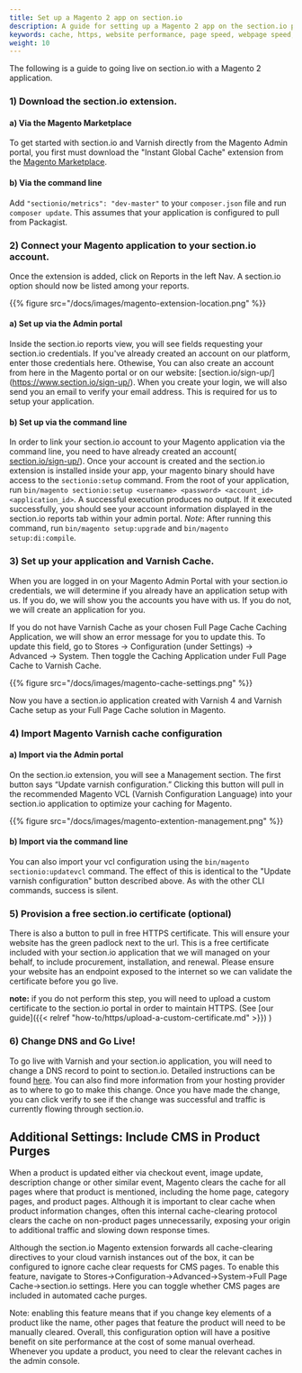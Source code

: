 ```yaml
---
title: Set up a Magento 2 app on section.io
description: A guide for setting up a Magento 2 app on the section.io platform.
keywords: cache, https, website performance, page speed, webpage speed, website security, content delivery network, CDN
weight: 10
---
```


The following is a guide to going live on section.io with a Magento 2 application.

### 1) Download the section.io extension.

#### a) Via the Magento Marketplace
  To get started with section.io and Varnish directly from the Magento Admin portal, you first must download the "Instant Global Cache" extension from the [Magento Marketplace](https://marketplace.magento.com/sectionio-metrics.html).

#### b) Via the command line
  Add `"sectionio/metrics": "dev-master"` to your `composer.json` file and run `composer update`. This assumes that your application is configured to pull from Packagist.

### 2) Connect your Magento application to your section.io account.   

Once the extension is added, click on Reports in the left Nav. A section.io option should now be listed among your reports.

{{% figure src="/docs/images/magento-extension-location.png" %}}

#### a) Set up via the Admin portal
Inside the section.io reports view, you will see fields requesting your section.io credentials. If you've already created an account on our platform, enter those credentials here. Othewise, You can also create an account from here in the Magento portal or on our website: [section.io/sign-up/] (https://www.section.io/sign-up/). When you create your login, we will also send you an email to verify your email address. This is required for us to setup your application.

#### b) Set up via the command line  
In order to link your section.io account to your Magento application via the command line, you need to have already created an account( [section.io/sign-up/](https://www.section.io/sign-up/)). Once your account is created and the section.io extension is installed inside your app, your magento binary should have access to the `sectionio:setup` command. From the root of your application, run `bin/magento sectionio:setup <username> <password> <account_id> <application_id>`. A successful execution produces no output. If it executed successfully, you should see your account information displayed in the section.io reports tab within your admin portal. *Note*: After running this command, run `bin/magento setup:upgrade` and `bin/magento setup:di:compile`.

### 3) Set up your application and Varnish Cache.

When you are logged in on your Magento Admin Portal with your section.io credentials, we will determine if you already have an application setup with us. If you do, we will show you the accounts you have with us. If you do not, we will create an application for you.

If you do not have Varnish Cache as your chosen Full Page Cache Caching Application, we will show an error message for you to update this. To update this field, go to Stores -> Configuration (under Settings) -> Advanced -> System. Then toggle the Caching Application under Full Page Cache to Varnish Cache.

{{% figure src="/docs/images/magento-cache-settings.png" %}}

Now you have a section.io application created with Varnish 4 and Varnish Cache setup as your Full Page Cache solution in Magento.

### 4) Import Magento Varnish cache configuration

#### a) Import via the Admin portal
On the section.io extension, you will see a Management section. The first button says “Update varnish configuration.” Clicking this button will pull in the recommended Magento VCL (Varnish Configuration Language) into your section.io application to optimize your caching for Magento.

{{% figure src="/docs/images/magento-extention-management.png" %}}

#### b) Import via the command line

You can also import your vcl configuration using the `bin/magento sectionio:updatevcl` command. The effect of this is identical to the "Update varnish configuration" button described above. As with the other CLI commands, success is silent.

### 5) Provision a free section.io certificate (optional)

There is also a button to pull in free HTTPS certificate. This will ensure your website has the green padlock next to the url. This is a free certificate included with your section.io application that we will managed on your behalf, to include procurement, installation, and renewal. Please ensure your website has an endpoint exposed to the internet so we can validate the certificate before you go live.

**note:** if you do not perform this step, you will need to upload a custom certificate to the section.io portal in order to maintain HTTPS. (See [our guide]({{< relref "how-to/https/upload-a-custom-certificate.md" >}}) )

### 6) Change DNS and Go Live!

To go live with Varnish and your section.io application, you will need to change a DNS record to point to section.io. Detailed instructions can be found [here](https://www.section.io/docs/change-dns/#dns-hosting-with-your-current-provider). You can also find more information from your hosting provider as to where to go to make this change. Once you have made the change, you can click verify to see if the change was successful and traffic is currently flowing through section.io.

## Additional Settings: Include CMS in Product Purges

When a product is updated either via checkout event, image update, description change or other similar event, Magento clears the cache for all pages where that product is mentioned, including the home page, category pages, and product pages. Although it is important to clear cache when product information changes, often this internal cache-clearing protocol clears the cache on non-product pages unnecessarily, exposing your origin to additional traffic and slowing down response times.

Although the section.io Magento extension forwards all cache-clearing directives to your cloud varnish instances out of the box, it can be configured to ignore cache clear requests for CMS pages. To enable this feature, navigate to Stores->Configuration->Advanced->System->Full Page Cache->section.io settings. Here you can toggle whether CMS pages are included in automated cache purges.

Note: enabling this feature means that if you change key elements of a product like the name, other pages that feature the product will need to be manually cleared. Overall, this configuration option will have a positive benefit on site performance at the cost of some manual overhead. Whenever you update a product, you need to clear the relevant caches in the admin console.  


  [free Turpentine Magento extension]: http://www.magentocommerce.com/magento-connect/turpentine-varnish-cache.html
  [official instructions]: https://github.com/nexcess/magento-turpentine/wiki/Installation
  [lastest section.io cli bridge here]: https://github.com/section-io/varnish-cli-bridge/releases/latest
  [Configure and use Varnish]: http://devdocs.magento.com/guides/v2.0/config-guide/varnish/config-varnish.html
  [Install Varnish]: http://devdocs.magento.com/guides/v2.0/config-guide/varnish/config-varnish-install.html
  [Configure Varnish and your web server]: http://devdocs.magento.com/guides/v2.0/config-guide/varnish/config-varnish-configure.html
  [Configure Magento to use Varnish]: http://devdocs.magento.com/guides/v2.0/config-guide/varnish/config-varnish-magento.html
